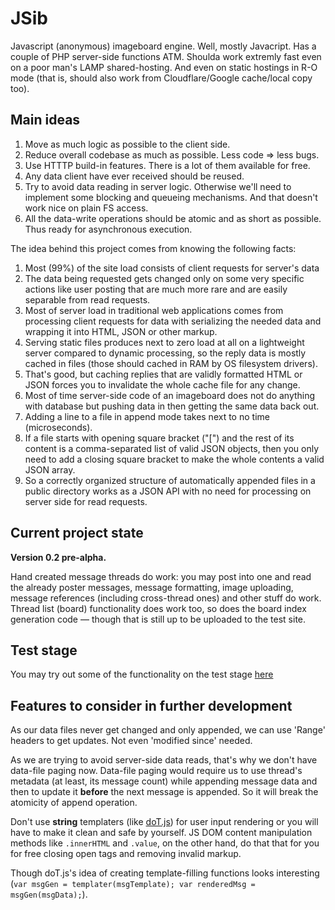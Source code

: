 # JSib
Javascript (anonymous) imageboard engine. Well, mostly Javacript. Has a couple of PHP server-side functions ATM.
Shoulda work extremly fast even on a poor man's LAMP shared-hosting. And even on static hostings in R-O mode (that is, should also work from Cloudflare/Google cache/local copy too).

## Main ideas

1. Move as much logic as possible to the client side.
2. Reduce overall codebase as much as possible. Less code => less bugs.
3. Use HTTTP build-in features. There is a lot of them available for free.
4. Any data client have ever received should be reused.
5. Try to avoid data reading in server logic. Otherwise we'll need to implement some blocking and queueing mechanisms. And that doesn't work nice on plain FS access.
6. All the data-write operations should be atomic and as short as possible. Thus ready for asynchronous execution.

The idea behind this project comes from knowing the following facts:

1. Most (99%) of the site load consists of client requests for server's data
2. The data being requested gets changed only on some very specific actions like user posting that are much more rare and are easily separable from read requests.
3. Most of server load in traditional web applications comes from processing client requests for data with serializing the needed data and wrapping it into HTML, JSON or other markup.
4. Serving static files produces next to zero load at all on a lightweight server compared to dynamic processing, so the reply data is mostly cached in files (those should cached in RAM by OS filesystem drivers).
5. That's good, but caching replies that are validly formatted HTML or JSON forces you to invalidate the whole cache file for any change.
6. Most of time server-side code of an imageboard does not do anything with database but pushing data in then getting the same data back out.
7. Adding a line to a file in append mode takes next to no time (microseconds).
8. If a file starts with opening square bracket ("[") and the rest of its content is a comma-separated list of valid JSON objects, then you only need to add a closing square bracket to make the whole contents a valid JSON array.
9. So a correctly organized structure of automatically appended files in a public directory works as a JSON API with no need for processing on server side for read requests.

## Current project state
**Version 0.2 pre-alpha.**

Hand created message threads do work:
 you may post into one and read the already poster messages, message formatting, image uploading, message references (including cross-thread ones) and other stuff do work.
Thread list (board) functionality does work too, so does the board index generation code — though that is still up to be uploaded to the test site.

## Test stage
You may try out some of the functionality on the test stage [here](http://jsib.ml/jsib_v2/thread.html#b/1)

## Features to consider in further development

As our data files never get changed and only appended, we can use 'Range' headers to get updates. Not even 'modified since' needed.

As we are trying to avoid server-side data reads, that's why we don't have data-file paging now. Data-file paging would require us to use thread's metadata (at least, its message count) while appending message data and then to update it **before** the next message is appended. So it will break the atomicity of append operation.

Don't use **string** templaters (like [doT.js](http://olado.github.io/doT/index.html)) for user input rendering or you will have to make it clean and safe by yourself. JS DOM content manipulation methods like `.innerHTML` and `.value`, on the other hand, do that that for you for free closing open tags and removing invalid markup.

Though doT.js's idea of creating template-filling functions looks interesting (`var msgGen = templater(msgTemplate); var renderedMsg = msgGen(msgData);`).
